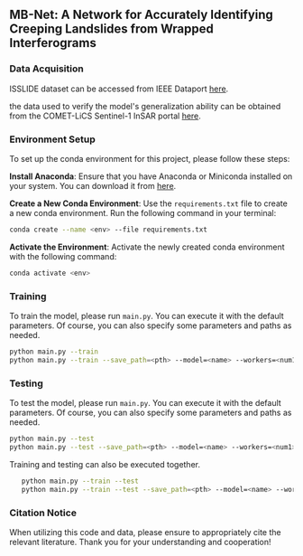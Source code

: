 ## MB-Net: A Network for Accurately Identifying Creeping Landslides from Wrapped Interferograms 

### Data Acquisition
ISSLIDE dataset can be accessed from IEEE Dataport  [here](https://ieee-dataport.org/documents/isslide-insar-dataset-slow-sliding-area-detection-machine-learning).


the data used to verify the model's generalization ability can be obtained from the COMET-LiCS Sentinel-1 InSAR portal  [here](https://comet.nerc.ac.uk/COMET-LiCS-portal/).




### Environment Setup

To set up the conda environment for this project, please follow these steps:

  **Install Anaconda**: Ensure that you have Anaconda or Miniconda installed on your system. You can download it from [here](https://www.anaconda.com/products/distribution).


  **Create a New Conda Environment**: Use the `requirements.txt` file to create a new conda environment. Run the following command in your terminal:
   ```bash
   conda create --name <env> --file requirements.txt
   ```
   
  **Activate the Environment**: Activate the newly created conda environment with the following command:
   ```bash
   conda activate <env>
   ```


### Training
To train the model, please run `main.py`. You can execute it with the default parameters. Of course, you can also specify some parameters and paths as needed.
   ```bash
   python main.py --train
   python main.py --train --save_path=<pth> --model=<name> --workers=<num1> --epochs=<num2> --batch_size=<num3>
   ```
### Testing
To test the model, please run `main.py`. You can execute it with the default parameters. Of course, you can also specify some parameters and paths as needed.
   ```bash
   python main.py --test
   python main.py --test --save_path=<pth> --model=<name> --workers=<num1> --epochs=<num2> --batch_size=<num3>
   ```

Training and testing can also be executed together.
```bash
   python main.py --train --test
   python main.py --train --test --save_path=<pth> --model=<name> --workers=<num1> --epochs=<num2> --batch_size=<num3>
   ```
### Citation Notice
When utilizing this code and data, please ensure to appropriately cite the relevant literature. Thank you for your understanding and cooperation!
